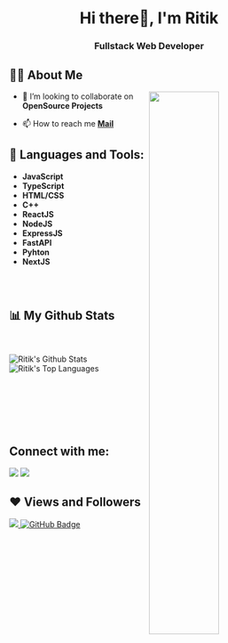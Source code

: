 <!--
**Ritik4388/Ritik4388** is a ✨ _special_ ✨ repository because its `README.md` (this file) appears on your GitHub profile.

Here are some ideas to get you started:

- 🔭 I’m currently working on ...
- 🌱 I’m currently learning ...
- 👯 I’m looking to collaborate on ...
- 🤔 I’m looking for help with ...
- 💬 Ask me about ...
- 📫 How to reach me: ...
- 😄 Pronouns: ...
- ⚡ Fun fact: ...
-->

<h1 align="center">Hi there👋, I'm Ritik</h1>
<h3 align="center">Fullstack Web Developer</h3>


## 🙋‍♂️ About Me

<img align="right" width="50%" height="50%" src="./assets/img/coding.gif" height="175px"/>

<!--- - 🔭 I’m currently working on **[Robocon 2022](http://www.ddrobocon.in/)** -->


<!--- - 🌱 I’m currently learning **Docker and jenkins** -->

- 👯 I’m looking to collaborate on **OpenSource Projects**

<!--- - 👨‍💻 All of my projects are available at **[My Portfolio](https://jaiswalprabhakar.github.io)** -->

- 📫 How to reach me **[Mail](ritikbharti4388@gmail.com)**

## 🚀 Languages and Tools:
  - **JavaScript**
  - **TypeScript**
  - **HTML/CSS**
  - **C++**
  - **ReactJS**
  - **NodeJS**
  - **ExpressJS**
  - **FastAPI**
  - **Pyhton**
  - **NextJS**
<br/>

<p align="center">
    <a href="https://github.com/Ritik4388/github-readme-streak-stats">
        <img title="Ritik's streak" alt="" src="https://github-readme-streak-stats.herokuapp.com/?user=Ritik4388&theme=black-ice&hide_border=true&stroke=0000&background=060A0CD0"/>
    </a>
</p>

## 📊 My Github Stats

  <br/>
  <p align="center>
    <a href="https://github.com/Ritik4388/github-readme-stats">
        <img alt="Ritik's Github Stats" src="https://github-readme-stats.vercel.app/api?username=Ritik4388&show_icons=true&count_private=true&theme=react&hide_border=true&bg_color=0D1117" />
        <img alt="Ritik's Top Languages" src="https://github-readme-stats.vercel.app/api/top-langs/?username=Ritik4388&langs_count=8&count_private=true&layout=compact&theme=react&hide_border=true&bg_color=0D1117" />
    </a>
  </p>
<!---  <a href="https://github.com/Ritik4388/github-readme-stats"><img alt="Ritik's Top Languages" src="https://github-readme-stats.vercel.app/api/top-langs/?username=Ritik4388&langs_count=8&count_private=true&layout=compact&theme=react&hide_border=true&bg_color=0D1117" /></a> -->
  <br/>
<br/>
<br/>

<!--- <a href="https://github.com/Ritik4388/github-readme-activity-graph"><img alt="Ritik's Activity Graph" src="https://activity-graph.herokuapp.com/graph?username=Ritik4388&bg_color=0D1117&color=5BCDEC&line=5BCDEC&point=FFFFFF&hide_border=true" /></a> -->

<br/>
<br/>

## Connect with me:
<p align="left">

<a href = "https://www.linkedin.com/in/ritik-bharti"><img src="https://img.icons8.com/fluent/48/000000/linkedin.png"/></a>
<a href = "mailto:ritikbharti43884@gmail.com"><img src="https://img.icons8.com/color/48/000000/gmail-new.png"/></a>


</p>

## ❤ Views and Followers
<a href="">
    <img src="https://komarev.com/ghpvc/?username=Ritik4388">
</a>
<a href="https://github.com/Ritik4388?tab=followers"><img src="https://img.shields.io/github/followers/Ritik4388?label=Followers&style=social" alt="GitHub Badge"></a>
